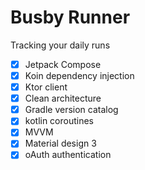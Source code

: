 # Busby Runner
Tracking your daily runs

- [x] Jetpack Compose
- [x] Koin dependency injection
- [x] Ktor client
- [x] Clean architecture
- [x] Gradle version catalog
- [x] kotlin coroutines
- [x] MVVM
- [x] Material design 3
- [x] oAuth authentication
